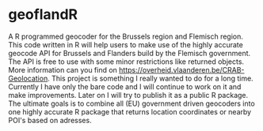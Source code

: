 # geoflandR
A R programmed geocoder for the Brussels region and Flemisch region.
This code written in R will help users to make use of the highly accurate geocode API for Brussels and Flanders build by the Flemisch government. The API is free to use with some minor restrictions like returned objects. More information can you find on https://overheid.vlaanderen.be/CRAB-Geolocation. This project is something I really wanted to do for a long time. Currently I have only the bare code and I will continue to work on it and make improvements. Later on I will try to publish it as a public R package. The ultimate goals is to combine all (EU) government driven geocoders into one highly accurate R package that returns location coordinates or nearby POI's based on adresses.
